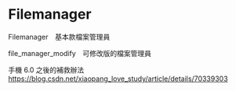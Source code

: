 # Filemanager

Filemanager　基本款檔案管理員

file_manager_modify　可修改版的檔案管理員

手機 6.0 之後的補救辦法
https://blog.csdn.net/xiaopang_love_study/article/details/70339303
